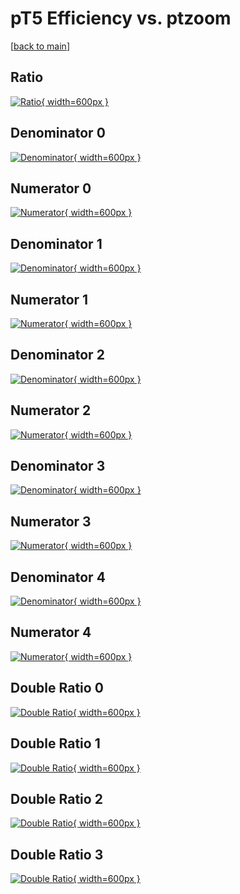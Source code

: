 # pT5 Efficiency vs. ptzoom

[[back to main](./)]



## Ratio

[![Ratio](../mtv/var/pT5_vtr_13_-1_eff_ptzoom.png){ width=600px }](../mtv/var/pT5_vtr_13_-1_eff_ptzoom.pdf)

## Denominator 0

[![Denominator](../mtv/den/pT5_vtr_13_-1_eff_ptzoom_den0.png){ width=600px }](../mtv/den/pT5_vtr_13_-1_eff_ptzoom_den0.pdf)

## Numerator 0

[![Numerator](../mtv/num/pT5_vtr_13_-1_eff_ptzoom_num0.png){ width=600px }](../mtv/num/pT5_vtr_13_-1_eff_ptzoom_num0.pdf)

## Denominator 1

[![Denominator](../mtv/den/pT5_vtr_13_-1_eff_ptzoom_den1.png){ width=600px }](../mtv/den/pT5_vtr_13_-1_eff_ptzoom_den1.pdf)

## Numerator 1

[![Numerator](../mtv/num/pT5_vtr_13_-1_eff_ptzoom_num1.png){ width=600px }](../mtv/num/pT5_vtr_13_-1_eff_ptzoom_num1.pdf)

## Denominator 2

[![Denominator](../mtv/den/pT5_vtr_13_-1_eff_ptzoom_den2.png){ width=600px }](../mtv/den/pT5_vtr_13_-1_eff_ptzoom_den2.pdf)

## Numerator 2

[![Numerator](../mtv/num/pT5_vtr_13_-1_eff_ptzoom_num2.png){ width=600px }](../mtv/num/pT5_vtr_13_-1_eff_ptzoom_num2.pdf)

## Denominator 3

[![Denominator](../mtv/den/pT5_vtr_13_-1_eff_ptzoom_den3.png){ width=600px }](../mtv/den/pT5_vtr_13_-1_eff_ptzoom_den3.pdf)

## Numerator 3

[![Numerator](../mtv/num/pT5_vtr_13_-1_eff_ptzoom_num3.png){ width=600px }](../mtv/num/pT5_vtr_13_-1_eff_ptzoom_num3.pdf)

## Denominator 4

[![Denominator](../mtv/den/pT5_vtr_13_-1_eff_ptzoom_den4.png){ width=600px }](../mtv/den/pT5_vtr_13_-1_eff_ptzoom_den4.pdf)

## Numerator 4

[![Numerator](../mtv/num/pT5_vtr_13_-1_eff_ptzoom_num4.png){ width=600px }](../mtv/num/pT5_vtr_13_-1_eff_ptzoom_num4.pdf)

## Double Ratio 0

[![Double Ratio](../mtv/ratio/pT5_vtr_13_-1_eff_ptzoom_ratio0.png){ width=600px }](../mtv/ratio/pT5_vtr_13_-1_eff_ptzoom_ratio0.pdf)

## Double Ratio 1

[![Double Ratio](../mtv/ratio/pT5_vtr_13_-1_eff_ptzoom_ratio1.png){ width=600px }](../mtv/ratio/pT5_vtr_13_-1_eff_ptzoom_ratio1.pdf)

## Double Ratio 2

[![Double Ratio](../mtv/ratio/pT5_vtr_13_-1_eff_ptzoom_ratio2.png){ width=600px }](../mtv/ratio/pT5_vtr_13_-1_eff_ptzoom_ratio2.pdf)

## Double Ratio 3

[![Double Ratio](../mtv/ratio/pT5_vtr_13_-1_eff_ptzoom_ratio3.png){ width=600px }](../mtv/ratio/pT5_vtr_13_-1_eff_ptzoom_ratio3.pdf)

